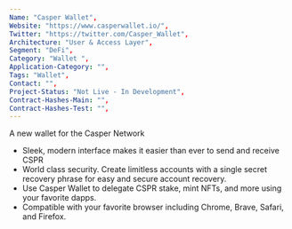 ```yaml
---
Name: "Casper Wallet",
Website: "https://www.casperwallet.io/",
Twitter: "https://twitter.com/Casper_Wallet",
Architecture: "User & Access Layer",
Segment: "DeFi",
Category: "Wallet ",
Application-Category: "",
Tags: "Wallet",
Contact: "",
Project-Status: "Not Live - In Development",
Contract-Hashes-Main: "",
Contract-Hashes-Test: "",
---
```

<!--lang:en--> 
A new wallet for the Casper Network

- Sleek, modern interface makes it easier than ever to send and receive CSPR
- World class security. Create limitless accounts with a single secret recovery phrase for easy and secure account recovery.
- Use Casper Wallet to delegate CSPR stake, mint NFTs, and more using your favorite dapps.
- Compatible with your favorite browser including Chrome, Brave, Safari, and Firefox.
<!--lang:es--] 
Una nueva billetera para Casper Network

- La interfaz elegante y moderna hace que sea más fácil que nunca enviar y recibir CSPR
- Seguridad de clase mundial. Cree cuentas ilimitadas con una sola frase de recuperación secreta para una recuperación de cuenta fácil y segura.
- Use Casper Wallet para delegar la participación de CSPR, acuñar NFT y más usando sus dapps favoritos.
- Compatible con su navegador favorito, incluidos Chrome, Brave, Safari y Firefox.
<!--lang:de--] 
Ein neues Wallet für das Casper Network

- Eine schlanke, moderne Benutzeroberfläche macht es einfacher als je zuvor, CSPR zu senden und zu empfangen
- Weltklasse-Sicherheit. Erstellen Sie unbegrenzte Konten mit einer einzigen geheimen Wiederherstellungsphrase für eine einfache und sichere Kontowiederherstellung.
- Verwenden Sie Casper Wallet, um CSPR-Stakes, Mint-NFTs und mehr mit Ihren bevorzugten Dapps zu delegieren.
- Kompatibel mit Ihrem bevorzugten Browser, einschließlich Chrome, Brave, Safari und Firefox.
<!--lang:fr--] 
Un nouveau portefeuille pour le réseau Casper

- L'interface élégante et moderne facilite plus que jamais l'envoi et la réception de CSPR
- Sécurité de classe mondiale. Créez des comptes illimités avec une seule phrase de récupération secrète pour une récupération de compte facile et sécurisée.
- Utilisez Casper Wallet pour déléguer la participation CSPR, les NFT à la menthe, etc. en utilisant vos applications préférées.
- Compatible avec votre navigateur préféré, y compris Chrome, Brave, Safari et Firefox.
<!--lang:pl--] 
Nowy portfel dla Casper Network

- Elegancki, nowoczesny interfejs sprawia, że ​​wysyłanie i odbieranie CSPR jest łatwiejsze niż kiedykolwiek
- Bezpieczeństwo na światowym poziomie. Twórz nieograniczone konta za pomocą jednej tajnej frazy odzyskiwania, aby łatwo i bezpiecznie odzyskać konto.
- Użyj Casper Wallet, aby delegować udziały CSPR, bić NFT i nie tylko za pomocą swoich ulubionych dappów.
- Kompatybilny z twoją ulubioną przeglądarką, w tym Chrome, Brave, Safari i Firefox.
<!--lang:uk--] 
Новий гаманець для мережі Casper

- Елегантний сучасний інтерфейс спрощує надсилання та отримання CSPR, ніж будь-коли
- Безпека світового рівня. Створюйте необмежену кількість облікових записів за допомогою однієї секретної фрази відновлення для легкого та безпечного відновлення облікового запису.
- Використовуйте Casper Wallet, щоб делегувати частку CSPR, карбувати NFT тощо за допомогою ваших улюблених програм.
- Сумісність із вашим улюбленим браузером, включаючи Chrome, Brave, Safari та Firefox.
[!--lang:*-->  
